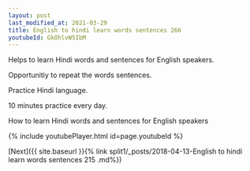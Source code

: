 ```yaml
---
layout: post
last_modified_at: 2021-03-29
title: English to hindi learn words sentences 266 
youtubeId: GkOhlvW5IbM
---
```

 
 
Helps to learn Hindi words and sentences for English speakers.

Opportunitiy to repeat the words sentences. 

Practice Hindi language. 
 
10 minutes practice every day. 
 
How to learn Hindi words and sentences for English speakers 
 
{% include youtubePlayer.html id=page.youtubeId %}
 
 
[Next]({{ site.baseurl }}{% link  split1/_posts/2018-04-13-English to hindi learn words sentences 215 .md%})
 
